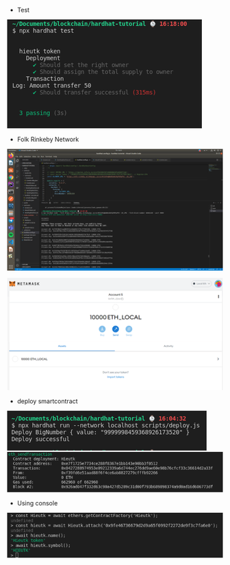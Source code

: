 - Test

![The San Juan Mountains are beautiful!](@/../../../test_1.png)


- Folk Rinkeby Network

![The San Juan Mountains are beautiful!](@/../../../demo_code_folk_1.png)

![The San Juan Mountains are beautiful!](@/../../../wallet_eth_folk.png)

- deploy smartcontract

![The San Juan Mountains are beautiful!](@/../../../deploy_folk_11.png)
![The San Juan Mountains are beautiful!](@/../../../deploy_contract_folk_3.png)

- Using console

![The San Juan Mountains are beautiful!](@/../../../console_test_1.png)